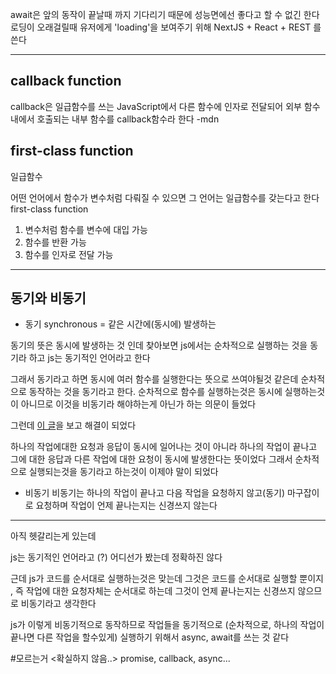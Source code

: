 
await은 앞의 동작이 끝날때 까지 기다리기 때문에 성능면에선 좋다고 할 수 없긴 한다
로딩이 오래걸릴때 유저에게 'loading'을 보여주기 위해 NextJS + React + REST 를 쓴다

---

## callback function
callback은 일급함수를 쓰는 JavaScript에서
다른 함수에 인자로 전달되어 외부 함수 내에서 호출되는 내부 함수를 callback함수라 한다
-mdn

## first-class function
일급함수 

어떤 언어에서 함수가 변수처럼 다뤄질 수 있으면 그 언어는 일급함수를 갖는다고 한다
first-class function

1. 변수처럼 함수를 변수에 대입 가능
2. 함수를 반환 가능
3. 함수를 인자로 전달 가능

---

## 동기와 비동기

- 동기
synchronous = 같은 시간에(동시에) 발생하는

동기의 뜻은 동시에 발생하는 것 인데 찾아보면 js에서는 순차적으로 실행하는 것을 동기라 하고 js는 동기적인 언어라고 한다

그래서 동기라고 하면 동시에 여러 함수를 실행한다는 뜻으로 쓰여야될것 같은데 순차적으로 동작하는 것을 동기라고 한다. 순차적으로 함수를 실행하는것은 동시에 실행하는것이 아니므로 이것을 비동기라 해야하는게 아닌가 하는 의문이 들었다

그런데 [이 글](https://evan-moon.github.io/2019/09/19/sync-async-blocking-non-blocking/#%EB%8F%99%EA%B8%B0%EB%8A%94-%EC%A0%95%ED%99%95%ED%9E%88-%EB%AD%98-%EB%9C%BB%ED%95%98%EB%8A%94-%EA%B1%B8%EA%B9%8C)을 보고 해결이 되었다

하나의 작업에대한 요청과 응답이 동시에 일어나는 것이 아니라
하나의 작업이 끝나고 그에 대한 응답과 다른 작업에 대한 요청이 동시에 발생한다는 뜻이었다
그래서 순차적으로 실행되는것을 동기라고 하는것이 이제야 말이 되었다

- 비동기
비동기는 하나의 작업이 끝나고 다음 작업을 요청하지 않고(동기) 마구잡이로 요청하며 작업이 언제 끝나는지는 신경쓰지 않는다

---

아직 헷갈리는게 있는데

js는 동기적인 언어라고 (?) 어디선가 봤는데 정확하진 않다

근데 js가 코드를 순서대로 실행하는것은 맞는데 그것은 코드를 순서대로 실행할 뿐이지 , 즉 작업에 대한 요청자체는 순서대로 하는데 그것이 언제 끝나는지는 신경쓰지 않으므로 비동기라고 생각한다

js가 이렇게 비동기적으로 동작하므로 작업들을 동기적으로 (순차적으로, 하나의 작업이 끝나면 다른 작업을 할수있게) 실행하기 위해서 async, await를 쓰는 것 같다

#모르는거 <확실하지 않음..>
promise, callback, async... 


















